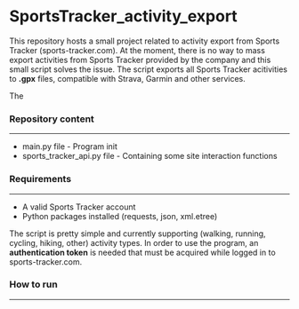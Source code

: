 # SportsTracker_activity_export
This repository hosts a small project related to activity export from Sports Tracker (sports-tracker.com). At the moment, there is no way to mass export activities from Sports Tracker provided by the company and this small script solves the issue. The script exports all Sports Tracker acitivities to **.gpx** files, compatible with Strava, Garmin and other services.

The

### Repository content
--------
*  main.py file - Program init
*  sports_tracker_api.py file - Containing some site interaction functions

### Requirements
--------
*  A valid Sports Tracker account
*  Python packages installed (requests, json, xml.etree)

The script is pretty simple and currently supporting (walking, running, cycling, hiking, other) activity types.
In order to use the program, an **authentication token** is needed that must be acquired while logged in to sports-tracker.com.

### How to run
--------
